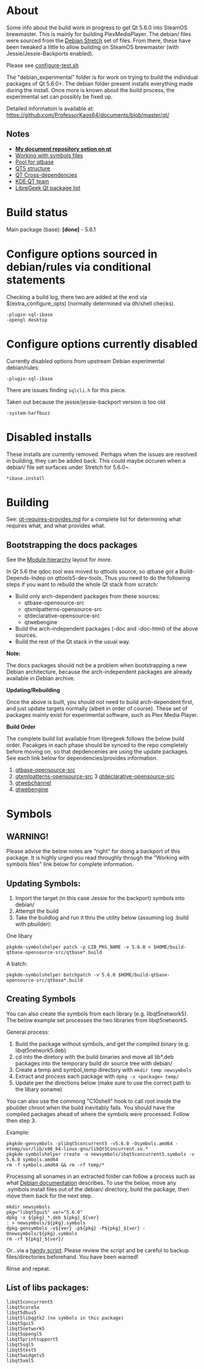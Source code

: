 # About

Some info about the build work in progress to get Qt 5.6.0 into SteamOS brewmaster. This is mainly for building PlexMediaPlayer.
The debian/ files were sourced from the [Debian Stretch](https://packages.debian.org/sid/qt5-default) set of files. From there, 
these have been tweaked a little to allow building on SteamOS brewmaster (with Jessie/Jessie-Backports enabled).

Please see [configure-test.sh](https://github.com/ProfessorKaos64/LibreGeek-Packaging/blob/brewmaster/qt_5.6.0/configure-test.sh)

The "debian_experimental" folder is for work on trying to build the individual packages of Qt 5.6.0+. The debian folder present installs everything made during the install. Once more is known about the build process, the experimental set can possibly be fixed up.

Detailed informatoin is available at:  
https://github.com/ProfessorKaos64/documents/blob/master/qt/

## Notes

* [**My document repository setion on qt**](https://github.com/ProfessorKaos64/documents/tree/master/qt)
* [Working with symbols files](http://pkg-kde.alioth.debian.org/symbolfiles.html)
* [Pool for qtbase](http://ftp.debian.org/debian/pool/main/q/qtbase-opensource-src/)
* [QT5 structure](https://wiki.qt.io/Qt_5_Structure)
* [QT Cross-dependencies](https://wiki.qt.io/Qt_Library_Cross_Dependencies)
* [KDE QT team](http://pkg-kde.alioth.debian.org/)
* [LibreGeek Qt package list](http://packages.libregeek.org/SteamOS-Tools/package_lists/brewmaster_testing_qt.txt)

# Build status

Main package (base): **[done]** - 5.6.1

# Configure options sourced in debian/rules via conditional statements

Checking a build log, there two are added at the end via $(extra_configure_opts) (normally determined via dh/shell checks).

```
-plugin-sql-ibase
-opengl desktop
```

# Configure options currently disabled

Currently disabled options from upstream Debian experimental debian/rules:

```
-plugin-sql-ibase
```
There are issues finding `sqlcli.h` for this piece.

Taken out because the jessie/jessie-backport version is too old

```
-system-harfbuzz
```

# Disabled installs

These installs are currently removed. Perhaps when the issues are resolved in building, they can be added back. This could maybe
occuren when a debian/ file set surfaces under Stretch for 5.6.0~.

```
*ibase.install
```

# Building

See: [qt-requires-provides.md](https://github.com/ProfessorKaos64/documents/blob/master/qt/qt-requires-provides.md) for a complete list for determining what requires what, and what provides what.

Bootstrapping the docs packages
-------------------------------

See the [Module hierarchy](http://pkg-kde.alioth.debian.org/images/qt5_build_deps.png) layout for more.

In Qt 5.6 the qdoc tool was moved to qttools source, so qtbase got a
Build-Depends-Indep on qttools5-dev-tools. Thus you need to do the following
steps if you want to rebuild the whole Qt stack from scratch:

* Build only arch-dependent packages from these sources:
  - qtbase-opensource-src
  - qtxmlpatterns-opensource-src
  - qtdeclarative-opensource-src
  - qtwebengine
* Build the arch-independent packages (-doc and -doc-html) of the above sources.
* Build the rest of the Qt stack in the usual way.

**Note:**

The docs packages should not be a problem when bootstrapping a new
Debian architecture, because the arch-independent packages are already available
in Debian archive.

**Updating/Rebuilding**

Once the above is built, you should not need to build arch-dependent first, and just update targets normally (albeit in order of course). These set of packages mainly exist for experimental software, such as Plex Media Player. 

**Build Order**

The complete build list available from libregeek follows the below build order. Pacakges in each phase should be synced to the repo completely before moving on, so that depdencenies are using the update packages. See each link below for dependencies/provides information. 

1. [qtbase-opensource-src](https://github.com/ProfessorKaos64/LibreGeek-Packaging/blob/brewmaster/qtbase-opensource-src/debian/control)
2. [qtxmlpatterns-opensource-src](https://github.com/ProfessorKaos64/LibreGeek-Packaging/blob/brewmaster/qtxmlpatterns-opensource-src/debian/control)
3  [qtdeclarative-opensource-src](https://github.com/ProfessorKaos64/LibreGeek-Packaging/blob/brewmaster/qtdeclarative-opensource-src/debian/control)
4. [qtwebchannel](https://github.com/ProfessorKaos64/LibreGeek-Packaging/blob/brewmaster/qtwebchannel/debian/control)
5. [qtwebengine](https://github.com/ProfessorKaos64/LibreGeek-Packaging/blob/brewmaster/qtwebengine/debian/control)

# Symbols

## WARNING!

Please advise the below notes are "right" for doing a backport of this package. It is highly urged you read throughly through the "Working with symbols files" link below for complete information.

## Updating Symbols:

1. Import the target (in this case Jessie for the backport) symbols into debian/
2. Attempt the build
3. Take the buildlog and run it thru the utility below (assuming log .build with pbuilder):

One libary
```
pkgkde-symbolshelper patch -p LIB_PKG_NAME -v 5.6.0 < $HOME/build-qtbase-opensource-src/qtbase*.build
```

A batch:
```
pkgkde-symbolshelper batchpatch -v 5.6.0 $HOME/build-qtbase-opensource-src/qtbase*.build
```

## Creating Symbols

You can also create the symbols from each library (e.g. libqt5network5). The below example set processes the two libraries from libqt5network5.

General process:

1. Build the package without symbols, and get the compiled binary (e.g. libqt5network5.deb)
2. cd into the diretory with the build binaries and move all lib*.deb packages into the temporary build dir source tree with debian/
3. Create a temp and symbol_temp directory with `mkdir temp newsymbols`
4. Extract and process each package with `dpkg -x <package> temp/`
5. Update per the directions below (make sure to use the correct path to the libary soname)

You can also use the commong "C10shell" hook to call root inside the pbuilder chroot when the build inevitably fails. You should have the compiled packages ahead of where the symbols were processed. Follow then step 3.

Example:
```
pkgkde-gensymbols -plibqt5concurrent5 -v5.6.0 -Osymbols.amd64 -etemp/usr/lib/x86_64-linux-gnu/libQt5Concurrent.so.*
pkgkde-symbolshelper create -o newsymbols/ibqt5concurrent5.symbols -v 5.6.0 symbols.amd64
rm -f symbols.amd64 && rm -rf temp/*
```

Processing all sonames in an extracted folder can follow a process such as what [Debian documentation](https://www.debian.org/doc/manuals/maint-guide/advanced.en.html) describes. To use the below, move any .symbols install files out of the debian/ directory, build the package, then move them back for the next step.

```
mkdir newsymbols
pkg="libqt5gui5" ver="5.6.0"
dpkg -x ${pkg}_*.deb ${pkg}_${ver}
: > newsymbols/${pkg}.symbols
dpkg-gensymbols -v${ver} -p${pkg} -P${pkg}_${ver} -Onewsymbols/${pkg}.symbols
rm -rf ${pkg}_${ver}/
```

Or...via a [handy script](https://github.com/ProfessorKaos64/LibreGeek-Packaging/blob/brewmaster/qtbase-opensource-src/create-new-symbols.sh). Please review the script and be careful to backup files/directories beforehand. You have been warned!

Rinse and repeat.

## List of libs packages:

```
libqt5concurrent5
libqt5core5a
libqt5dbus5
libqt5libqgtk2 (no symbols in this package)
libqt5gui5
libqt5network5
libqt5opengl5
libqt5printsupport5
libqt5sql5
libqt5test5
libqt5widgets5
libqt5xml5
```
